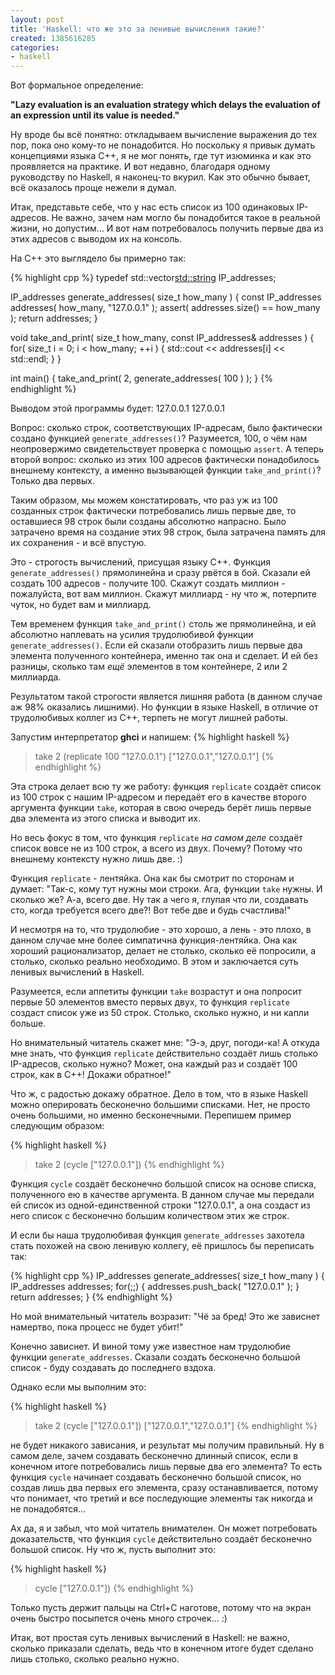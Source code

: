 ```yaml
---
layout: post
title: 'Haskell: что же это за ленивые вычисления такие?'
created: 1385616285
categories:
- haskell
---
```

<!--break-->
Вот формальное определение:

**"Lazy evaluation is an evaluation strategy which delays the evaluation of an expression until its value is needed."**

Ну вроде бы всё понятно: откладываем вычисление выражения до тех пор, пока оно кому-то не понадобится. Но поскольку я привык думать концепциями языка C++, я не мог понять, где тут изюминка и как это проявляется на практике. И вот недавно, благодаря одному руководству по Haskell, я наконец-то вкурил. Как это обычно бывает, всё оказалось проще нежели я думал.

Итак, представьте себе, что у нас есть список из 100 одинаковых IP-адресов. Не важно, зачем нам могло бы понадобится такое в реальной жизни, но допустим... И вот нам потребовалось получить первые два из этих адресов с выводом их на консоль.

На C++ это выглядело бы примерно так:

{% highlight cpp %}
typedef std::vector<std::string> IP_addresses;

IP_addresses generate_addresses( size_t how_many ) {
    const IP_addresses addresses( how_many, "127.0.0.1" );
    assert( addresses.size() == how_many );
    return addresses;
}

void take_and_print( size_t how_many, const IP_addresses& addresses ) {
    for( size_t i = 0; i < how_many; ++i ) {
        std::cout << addresses[i] << std::endl;
    }
}

int main() {
    take_and_print( 2, generate_addresses( 100 ) );
}
{% endhighlight %}

Выводом этой программы будет:
<bash>
127.0.0.1
127.0.0.1
</bash>

Вопрос: сколько строк, соответствующих IP-адресам, было фактически создано функцией <code>generate_addresses()</code>? Разумеется, 100, о чём нам неопровержимо свидетельствует проверка с помощью <code>assert</code>. А теперь второй вопрос: сколько из этих 100 адресов фактически понадобилось внешнему контексту, а именно вызывающей функции <code>take_and_print()</code>? Только два первых.

Таким образом, мы можем констатировать, что раз уж из 100 созданных строк фактически потребовались лишь первые две, то оставшиеся 98 строк были созданы абсолютно напрасно. Было затрачено время на создание этих 98 строк, была затрачена память для их сохранения - и всё впустую.

Это - строгость вычислений, присущая языку C++. Функция <code>generate_addresses()</code> прямолинейна и сразу рвётся в бой. Сказали ей создать 100 адресов - получите 100. Скажут создать миллион - пожалуйста, вот вам миллион. Скажут миллиард - ну что ж, потерпите чуток, но будет вам и миллиард.

Тем временем функция <code>take_and_print()</code> столь же прямолинейна, и ей абсолютно наплевать на усилия трудолюбивой функции <code>generate_addresses()</code>. Если ей сказали отобразить лишь первые два элемента полученного контейнера, именно так она и сделает. И ей без разницы, сколько там *ещё* элементов в том контейнере, 2 или 2 миллиарда.

Результатом такой строгости является лишняя работа (в данном случае аж 98% оказались лишними). Но функции в языке Haskell, в отличие от трудолюбивых коллег из C++, терпеть не могут лишней работы.

Запустим интерпретатор **ghci** и напишем:
{% highlight haskell %}
> take 2 (replicate 100 "127.0.0.1")
["127.0.0.1","127.0.0.1"]
{% endhighlight %}

Эта строка делает всю ту же работу: функция <code>replicate</code> создаёт список из 100 строк с нашим IP-адресом и передаёт его в качестве второго аргумента функции <code>take</code>, которая в свою очередь берёт лишь первые два элемента из этого списка и выводит их.

Но весь фокус в том, что функция <code>replicate</code> *на самом деле* создаёт список вовсе не из 100 строк, а всего из двух. Почему? Потому что внешнему контексту нужно лишь две. :)

Функция <code>replicate</code> - лентяйка. Она как бы смотрит по сторонам и думает: "Так-с, кому тут нужны мои строки. Ага, функции <code>take</code> нужны. И сколько же? А-а, всего две. Ну так а чего я, глупая что ли, создавать сто, когда требуется всего две?! Вот тебе две и будь счастлива!" 

И несмотря на то, что трудолюбие - это хорошо, а лень - это плохо, в данном случае мне более симпатична функция-лентяйка. Она как хороший рационализатор, делает не столько, сколько её попросили, а столько, сколько реально необходимо. В этом и заключается суть ленивых вычислений в Haskell.

Разумеется, если аппетиты функции <code>take</code> возрастут и она попросит первые 50 элементов вместо первых двух, то функция <code>replicate</code> создаст список уже из 50 строк. Столько, сколько нужно, и ни капли больше.

Но внимательный читатель скажет мне: "Э-э, друг, погоди-ка! А откуда мне знать, что функция <code>replicate</code> действительно создаёт лишь столько IP-адресов, сколько нужно? Может, она каждый раз и создаёт 100 строк, как в C++! Докажи обратное!"

Что ж, с радостью докажу обратное. Дело в том, что в языке Haskell можно оперировать бесконечно большими списками. Нет, не просто очень большими, но именно бесконечными. Перепишем пример следующим образом:

{% highlight haskell %}
> take 2 (cycle ["127.0.0.1"])
{% endhighlight %}

Функция <code>cycle</code> создаёт бесконечно большой список на основе списка, полученного ею в качестве аргумента. В данном случае мы передали ей список из одной-единственной строки "127.0.0.1", а она создаст из него список с бесконечно большим количеством этих же строк.

И если бы наша трудолюбивая функция <code>generate_addresses</code> захотела стать похожей на свою ленивую коллегу, её пришлось бы переписать так:

{% highlight cpp %}
IP_addresses generate_addresses( size_t how_many ) {
    IP_addresses addresses;
    for(;;) {
        addresses.push_back( "127.0.0.1" );
    }
    return addresses;
}
{% endhighlight %}

Но мой внимательный читатель возразит: "Чё за бред! Это же зависнет намертво, пока процесс не будет убит!"

Конечно зависнет. И виной тому уже известное нам трудолюбие функции <code>generate_addresses</code>. Сказали создать бесконечно большой список - буду создавать до последнего вздоха.

Однако если мы выполним это:

{% highlight haskell %}
> take 2 (cycle ["127.0.0.1"])
["127.0.0.1","127.0.0.1"]
{% endhighlight %}

не будет никакого зависания, и результат мы получим правильный. Ну в самом деле, зачем создавать бесконечно длинный список, если в конечном итоге потребовались лишь первые два его элемента? То есть функция <code>cycle</code> начинает создавать бесконечно большой список, но создав лишь два первых его элемента, сразу останавливается, потому что понимает, что третий и все последующие элементы так никогда и не понадобятся...

Ах да, я и забыл, что мой читатель внимателен. Он может потребовать доказательств, что функция <code>cycle</code> действительно создаёт бесконечно большой список. Ну что ж, пусть выполнит это:

{% highlight haskell %}
> cycle ["127.0.0.1"])
{% endhighlight %}

Только пусть держит пальцы на Ctrl+C наготове, потому что на экран очень быстро посыпется очень много строчек... :)

Итак, вот простая суть ленивых вычислений в Haskell: не важно, сколько приказали сделать, ведь что в конечном итоге будет сделано лишь столько, сколько реально нужно.
